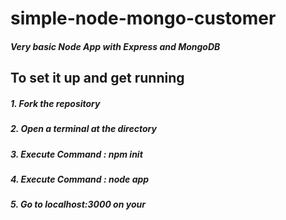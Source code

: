 # simple-node-mongo-customer
##### Very basic Node App with Express and MongoDB

## To set it up and get running


##### 1. Fork the repository
##### 2. Open a terminal at the directory
##### 3. Execute Command : npm init
##### 4. Execute Command : node app
##### 5. Go to localhost:3000 on your 
